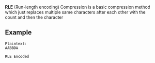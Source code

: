 **RLE** (Run-length encoding) Compression is a basic compression method which just replaces multiple same characters after each other with the count and then the character

## Example

```plaintext
Plaintext:
AABBDA

RLE Encoded

```